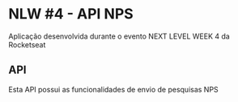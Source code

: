 # NLW #4 - API NPS

Aplicação desenvolvida durante o evento NEXT LEVEL WEEK 4 da Rocketseat

## API

Esta API possui as funcionalidades de envio de pesquisas NPS
